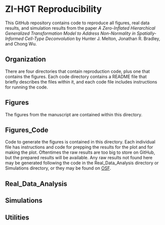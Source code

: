 ZI-HGT Reproducibility
================

This GitHub repository contains code to reproduce all figures, real data results, and simulation results from the paper 
_A Zero-Inflated Hierarchical Generalized Transformation Model to Address Non-Normality in Spatially-Informed Cell-Type Deconvolution_
by Hunter J. Melton, Jonathan R. Bradley, and Chong Wu.

## Organization

There are four directories that contain reproduction code, plus one that contains the figures.  Each code directory
contains a README file that briefly describes the files within it, and each code file includes instructions for running
the code.

## Figures

The figures from the manuscript are contained within this directory.

## Figures_Code

Code to generate the figures is contained in this directory.  Each individual file has instructions and code for prepping
the results for the plot and for making the plot.  Oftentimes the raw results are too big to store on GitHub, but the 
prepared results will be available.  Any raw results not found here may be generated following the code in the 
Real_Data_Analysis directory or Simulations directory, or they may be found on [OSF](https://osf.io/kygsx/).

## Real_Data_Analysis

## Simulations

## Utilities




